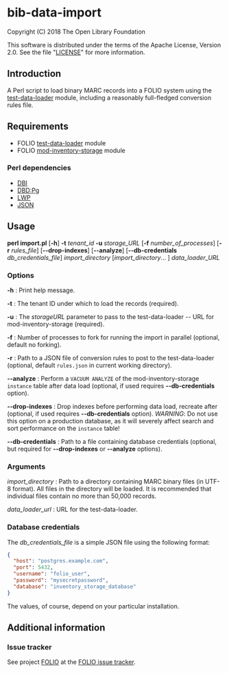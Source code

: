 # bib-data-import

Copyright (C) 2018 The Open Library Foundation

This software is distributed under the terms of the Apache License,
Version 2.0. See the file "[LICENSE](LICENSE)" for more information.

## Introduction
A Perl script to load binary MARC records into a FOLIO system using the [test-data-loader](https://github.com/folio-org/test-data-loader) module, including a reasonably full-fledged conversion rules file.

## Requirements
* FOLIO [test-data-loader](https://github.com/folio-org/test-data-loader) module
* FOLIO [mod-inventory-storage](https://github.com/folio-org/mod-inventory-storage) module

### Perl dependencies
* [DBI](https://metacpan.org/release/DBI)
* [DBD:Pg](https://metacpan.org/release/DBD-Pg)
* [LWP](https://metacpan.org/release/libwww-perl)
* [JSON](https://metacpan.org/release/JSON)

## Usage
**perl import.pl** \[**-h**\] **-t** *tenant\_id* **-u**
*storage\_URL* \[**-f** *number\_of\_processes*\]
\[**-r** *rules\_file*\] \[**--drop-indexes**\] \[**--analyze**\]
\[**--db-credentials** *db\_credentials\_file*\] *import\_directory* \[*import\_directory*... \] *data\_loader\_URL*

### Options
**-h** : Print help message.

**-t** : The tenant ID under which to load the records (required).

**-u** : The *storageURL* parameter to pass to the test-data-loader -- URL for mod-inventory-storage (required).

**-f** : Number of processes to fork for running the import in parallel (optional, default no forking).

**-r** : Path to a JSON file of conversion rules to post to the test-data-loader (optional, default `rules.json` in current working directory).

**--analyze** : Perform a `VACUUM ANALYZE` of the mod-inventory-storage `instance` table after data load (optional, if used requires **--db-credentials** option).

**--drop-indexes** : Drop indexes before performing data load, recreate after (optional, if used requires **--db-credentials** option). *WARNING*: Do not use this option on a production database, as it will severely affect search and sort performance on the `instance` table!

**--db-credentials** : Path to a file containing database credentials (optional, but required for **--drop-indexes** or **--analyze** options).

### Arguments
*import\_directory* : Path to a directory containing MARC binary files (in UTF-8 format). All files in the directory will be loaded. It is recommended that individual files contain no more than 50,000 records.

*data\_loader\_url* : URL for the test-data-loader.

### Database credentials
The *db\_credentials\_file* is a simple JSON file using the following format:

```json
{
  "host": "postgres.example.com",
  "port": 5432,
  "username": "folio_user",
  "password": "mysecretpassword",
  "database": "inventory_storage_database"
}
```

The values, of course, depend on your particular installation.

## Additional information

### Issue tracker

See project [FOLIO](https://issues.folio.org/browse/FOLIO)
at the [FOLIO issue tracker](http://dev.folio.org/community/guide-issues).
